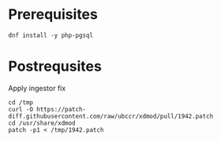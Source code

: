 # Prerequisites

```
dnf install -y php-pgsql
```

# Postrequsites

Apply ingestor fix
```
cd /tmp
curl -O https://patch-diff.githubusercontent.com/raw/ubccr/xdmod/pull/1942.patch
cd /usr/share/xdmod
patch -p1 < /tmp/1942.patch
```
